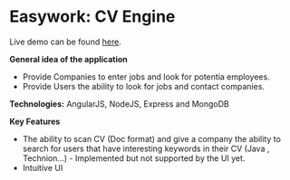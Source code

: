 
Easywork: CV Engine
============================================================

Live demo can be found <a href="http://easywork.herokuapp.com/">here</a>.<br>

<b>General idea of the application</b>
<ul>
  <li>Provide Companies to enter jobs and look for potentia employees.</li>
  <li>Provide Users the ability to look for jobs and contact companies.</li>
</ul>

<b>Technologies:</b> AngularJS, NodeJS, Express and MongoDB

<b>Key Features</b>
<ul>
<li>The ability to scan CV (Doc format) and give a company the ability to search for users that have interesting keywords in their CV (Java , Technion...) - Implemented but not supported by the UI yet.</li>
<li>Intuitive UI</li>
</ul>

